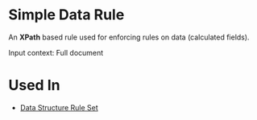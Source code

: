 # Simple Data Rule

An **XPath** based rule used for enforcing rules on data (calculated fields).

Input context: Full document

# Used In

-   [Data Structure Rule Set](/t/Rule-Set-Rule)
